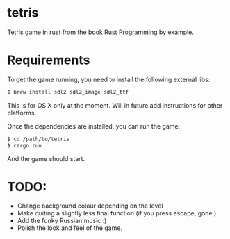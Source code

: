 # tetris

Tetris game in rust from the book Rust Programming by example.

# Requirements

To get the game running, you need to install the following external libs:

``` bash
$ brew install sdl2 sdl2_image sdl2_ttf
```

This is for OS X only at the moment. Will in future add instructions for other 
platforms.

Once the dependencies are installed, you can run the game:


``` bash
$ cd /path/to/tetris
$ cargo run
```

And the game should start.

# TODO:

* Change background colour depending on the level
* Make quiting a slightly less final function (if you press escape, gone.)
* Add the funky Russian music :)
* Polish the look and feel of the game.
